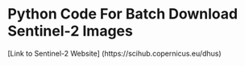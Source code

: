 <h1>Python Code For Batch Download Sentinel-2 Images</h1>
[Link to Sentinel-2 Website] (https://scihub.copernicus.eu/dhus)
